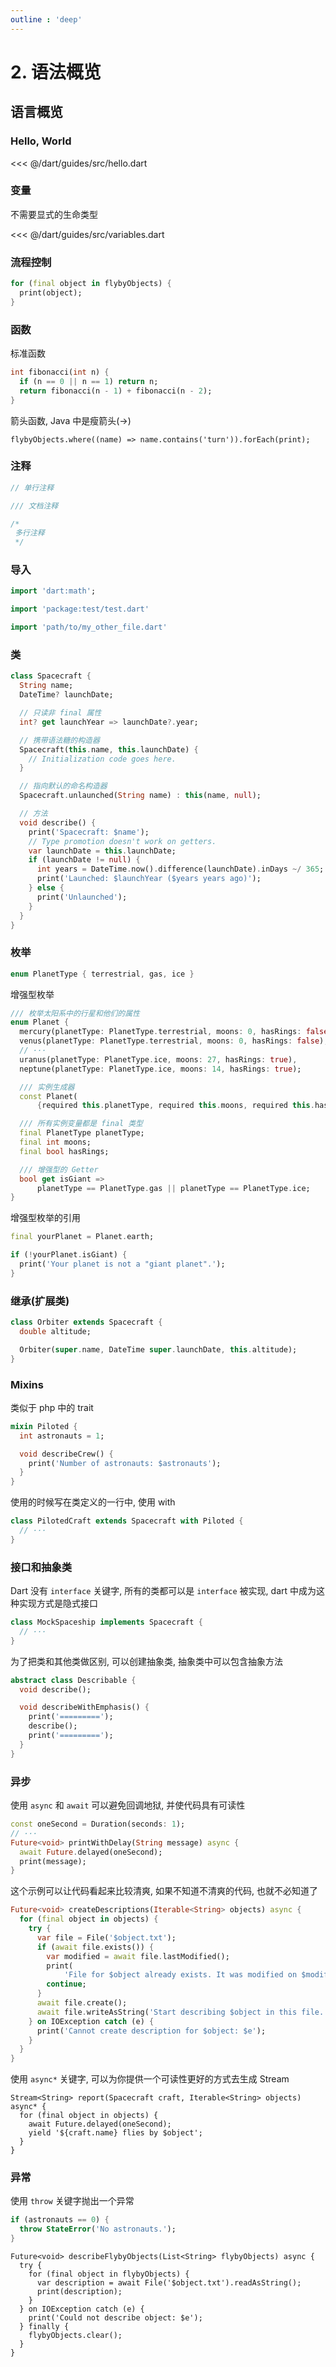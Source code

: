 ```yaml
---
outline : 'deep'
---
```


# 2. 语法概览

## 语言概览

### Hello, World

<<< @/dart/guides/src/hello.dart

### 变量

不需要显式的生命类型

<<< @/dart/guides/src/variables.dart

### 流程控制

```dart
for (final object in flybyObjects) {
  print(object);
}
```

### 函数

标准函数

```dart
int fibonacci(int n) {
  if (n == 0 || n == 1) return n;
  return fibonacci(n - 1) + fibonacci(n - 2);
}
```

箭头函数, Java 中是瘦箭头(->)

```
flybyObjects.where((name) => name.contains('turn')).forEach(print);
```

### 注释

```dart
// 单行注释

/// 文档注释

/*
 多行注释
 */
```

### 导入

```dart
import 'dart:math';

import 'package:test/test.dart'

import 'path/to/my_other_file.dart'
```

### 类

```dart
class Spacecraft {
  String name;
  DateTime? launchDate;

  // 只读非 final 属性
  int? get launchYear => launchDate?.year;

  // 携带语法糖的构造器
  Spacecraft(this.name, this.launchDate) {
    // Initialization code goes here.
  }

  // 指向默认的命名构造器
  Spacecraft.unlaunched(String name) : this(name, null);

  // 方法
  void describe() {
    print('Spacecraft: $name');
    // Type promotion doesn't work on getters.
    var launchDate = this.launchDate;
    if (launchDate != null) {
      int years = DateTime.now().difference(launchDate).inDays ~/ 365;
      print('Launched: $launchYear ($years years ago)');
    } else {
      print('Unlaunched');
    }
  }
}
```

### 枚举

```dart
enum PlanetType { terrestrial, gas, ice }
```

增强型枚举

```dart
/// 枚举太阳系中的行星和他们的属性
enum Planet {
  mercury(planetType: PlanetType.terrestrial, moons: 0, hasRings: false),
  venus(planetType: PlanetType.terrestrial, moons: 0, hasRings: false),
  // ···
  uranus(planetType: PlanetType.ice, moons: 27, hasRings: true),
  neptune(planetType: PlanetType.ice, moons: 14, hasRings: true);

  /// 实例生成器
  const Planet(
      {required this.planetType, required this.moons, required this.hasRings});

  /// 所有实例变量都是 final 类型
  final PlanetType planetType;
  final int moons;
  final bool hasRings;

  /// 增强型的 Getter
  bool get isGiant =>
      planetType == PlanetType.gas || planetType == PlanetType.ice;
}
```

增强型枚举的引用

```dart
final yourPlanet = Planet.earth;

if (!yourPlanet.isGiant) {
  print('Your planet is not a "giant planet".');
}
```

### 继承(扩展类)

```dart
class Orbiter extends Spacecraft {
  double altitude;

  Orbiter(super.name, DateTime super.launchDate, this.altitude);
}
```

### Mixins

类似于 php 中的 trait

```dart
mixin Piloted {
  int astronauts = 1;

  void describeCrew() {
    print('Number of astronauts: $astronauts');
  }
}
```

使用的时候写在类定义的一行中, 使用 with

```dart
class PilotedCraft extends Spacecraft with Piloted {
  // ···
}
```

### 接口和抽象类

Dart 没有 `interface` 关键字, 所有的类都可以是 `interface` 被实现, dart 中成为这种实现方式是隐式接口

```dart
class MockSpaceship implements Spacecraft {
  // ···
}
```

为了把类和其他类做区别, 可以创建抽象类, 抽象类中可以包含抽象方法

```dart
abstract class Describable {
  void describe();

  void describeWithEmphasis() {
    print('=========');
    describe();
    print('=========');
  }
}
```

### 异步

使用 `async` 和 `await` 可以避免回调地狱, 并使代码具有可读性

```dart
const oneSecond = Duration(seconds: 1);
// ···
Future<void> printWithDelay(String message) async {
  await Future.delayed(oneSecond);
  print(message);
}
```

这个示例可以让代码看起来比较清爽, 如果不知道不清爽的代码, 也就不必知道了

```dart
Future<void> createDescriptions(Iterable<String> objects) async {
  for (final object in objects) {
    try {
      var file = File('$object.txt');
      if (await file.exists()) {
        var modified = await file.lastModified();
        print(
            'File for $object already exists. It was modified on $modified.');
        continue;
      }
      await file.create();
      await file.writeAsString('Start describing $object in this file.');
    } on IOException catch (e) {
      print('Cannot create description for $object: $e');
    }
  }
}
```

使用 `async*` 关键字, 可以为你提供一个可读性更好的方式去生成 Stream

```
Stream<String> report(Spacecraft craft, Iterable<String> objects) async* {
  for (final object in objects) {
    await Future.delayed(oneSecond);
    yield '${craft.name} flies by $object';
  }
}
```

### 异常

使用 `throw` 关键字抛出一个异常

```dart
if (astronauts == 0) {
  throw StateError('No astronauts.');
}
```

```dart{7}
Future<void> describeFlybyObjects(List<String> flybyObjects) async {
  try {
    for (final object in flybyObjects) {
      var description = await File('$object.txt').readAsString();
      print(description);
    }
  } on IOException catch (e) {
    print('Could not describe object: $e');
  } finally {
    flybyObjects.clear();
  }
}
```














































































